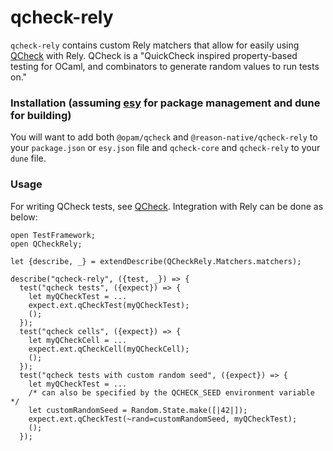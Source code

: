 # qcheck-rely

`qcheck-rely` contains custom Rely matchers that allow for easily using [QCheck](https://github.com/c-cube/qcheck) with Rely. QCheck is a "QuickCheck inspired property-based testing for OCaml, and combinators to generate random values to run tests on."

### Installation (assuming [esy](https://esy.sh/) for package management and dune for building)

You will want to add both `@opam/qcheck` and `@reason-native/qcheck-rely` to your `package.json` or `esy.json` file and
`qcheck-core` and `qcheck-rely` to your `dune` file.

### Usage

For writing QCheck tests, see [QCheck](https://github.com/c-cube/qcheck). Integration with Rely can be done as below:

```reason
open TestFramework;
open QCheckRely;

let {describe, _} = extendDescribe(QCheckRely.Matchers.matchers);

describe("qcheck-rely", ({test, _}) => {
  test("qcheck tests", ({expect}) => {
    let myQCheckTest = ...
    expect.ext.qCheckTest(myQCheckTest);
    ();
  });
  test("qcheck cells", ({expect}) => {
    let myQCheckCell = ...
    expect.ext.qCheckCell(myQCheckCell);
    ();
  });
  test("qcheck tests with custom random seed", ({expect}) => {
    let myQCheckTest = ...
    /* can also be specified by the QCHECK_SEED environment variable */
    let customRandomSeed = Random.State.make([|42|]);
    expect.ext.qCheckTest(~rand=customRandomSeed, myQCheckTest);
    ();
  });
```

